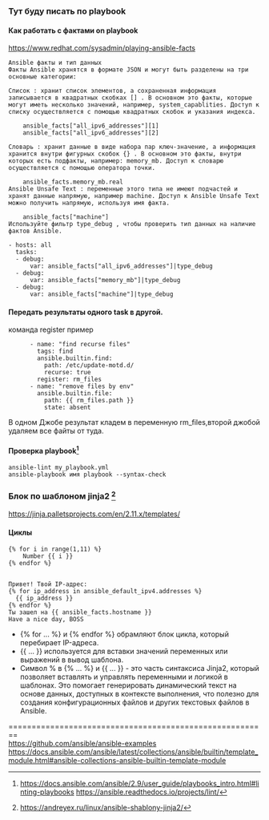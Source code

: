 ### Тут буду писать по playbook








#### Как работать с фактами on playbook 
https://www.redhat.com/sysadmin/playing-ansible-facts
```
Ansible факты и тип данных
Факты Ansible хранятся в формате JSON и могут быть разделены на три основные категории:

Список : хранит список элементов, а сохраненная информация записывается в квадратных скобках [] . В основном это факты, которые могут иметь несколько значений, например, system_capablities. Доступ к списку осуществляется с помощью квадратных скобок и указания индекса.

    ansible_facts["all_ipv6_addresses"][1]
    ansible_facts["all_ipv6_addresses"][2]

Словарь : хранит данные в виде набора пар ключ-значение, а информация хранится внутри фигурных скобок {} . В основном это факты, внутри которых есть подфакты, например: memory_mb. Доступ к словарю осуществляется с помощью оператора точки.

    ansible_facts.memory_mb.real
Ansible Unsafe Text : переменные этого типа не имеют подчастей и хранят данные напрямую, например machine. Доступ к Ansible Unsafe Text можно получить напрямую, используя имя факта.

    ansible_facts["machine"]
Используйте фильтр type_debug , чтобы проверить тип данных на наличие фактов Ansible.

- hosts: all
  tasks:
  - debug:
      var: ansible_facts["all_ipv6_addresses"]|type_debug
  - debug:
      var: ansible_facts["memory_mb"]|type_debug
  - debug:
      var: ansible_facts["machine"]|type_debug
```


#### Передать результаты одного task в другой.
команда register
пример
```
      - name: "find recurse files"
        tags: find
        ansible.builtin.find:
          path: /etc/update-motd.d/
          recurse: true
        register: rm_files
      - name: "remove files by env"
        ansible.builtin.file:
          path: {{ rm_files.path }}
          state: absent     
```
В одном Джобе результат кладем в переменную rm_files,второй джобой удаляем все файты от туда.



#### Проверка playbook[^9]

```
ansible-lint my_playbook.yml
ansible-playbook имя playbook --syntax-check
```
### Блок по шаблоном jinja2 [^10]
https://jinja.palletsprojects.com/en/2.11.x/templates/
#### Циклы
```
{% for i in range(1,11) %}
	Number {{ i }}
{% endfor %}


Привет! Твой IP-адрес:
{% for ip_address in ansible_default_ipv4.addresses %}
  {{ ip_address }}
{% endfor %}
Ты зашел на {{ ansible_facts.hostname }}
Have a nice day, BOSS
```

- {% for ... %} и {% endfor %} обрамляют блок цикла, который перебирает IP-адреса.  
- {{ ... }} используется для вставки значений переменных или выражений в вывод шаблона.  
- Символ % в {% ... %} и {{ ... }} - это часть синтаксиса Jinja2, который позволяет вставлять и управлять переменными и логикой в шаблонах. Это         помогает   генерировать динамический текст на основе данных, доступных в контексте выполнения, что полезно для создания конфигурационных файлов и     других текстовых   файлов в Ansible.  

========================================================  
https://github.com/ansible/ansible-examples
https://docs.ansible.com/ansible/latest/collections/ansible/builtin/template_module.html#ansible-collections-ansible-builtin-template-module
[^9]: https://docs.ansible.com/ansible/2.9/user_guide/playbooks_intro.html#linting-playbooks https://ansible.readthedocs.io/projects/lint/
[^10]: https://andreyex.ru/linux/ansible-shablony-jinja2/
